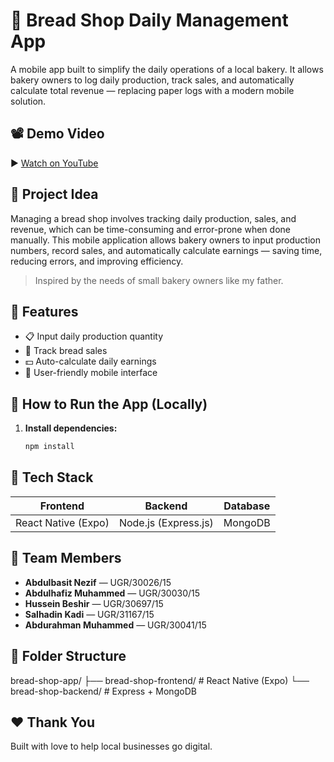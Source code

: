 # 🍞 Bread Shop Daily Management App

A mobile app built to simplify the daily operations of a local bakery. It allows bakery owners to log daily production, track sales, and automatically calculate total revenue — replacing paper logs with a modern mobile solution.

## 📽️ Demo Video

▶️ [Watch on YouTube](https://youtu.be/DnIHhOHjpqk)

## 🧠 Project Idea

Managing a bread shop involves tracking daily production, sales, and revenue, which can be time-consuming and error-prone when done manually. This mobile application allows bakery owners to input production numbers, record sales, and automatically calculate earnings — saving time, reducing errors, and improving efficiency.

> Inspired by the needs of small bakery owners like my father.

## 🧩 Features

- 📋 Input daily production quantity  
- 🛒 Track bread sales  
- 💵 Auto-calculate daily earnings  
- 📱 User-friendly mobile interface  

## 🚀 How to Run the App (Locally)

1. **Install dependencies:**

   ```bash
   npm install
## 🧱 Tech Stack

| Frontend            | Backend              | Database |
| ------------------- | -------------------- | -------- |
| React Native (Expo) | Node.js (Express.js) | MongoDB  |

## 👥 Team Members

- **Abdulbasit Nezif** — UGR/30026/15  
- **Abdulhafiz Muhammed** — UGR/30030/15  
- **Hussein Beshir** — UGR/30697/15  
- **Salhadin Kadi** — UGR/31167/15  
- **Abdurahman Muhammed** — UGR/30041/15  

## 📂 Folder Structure
bread-shop-app/
├── bread-shop-frontend/ # React Native (Expo)
└── bread-shop-backend/ # Express + MongoDB


## ❤️ Thank You

Built with love to help local businesses go digital.

